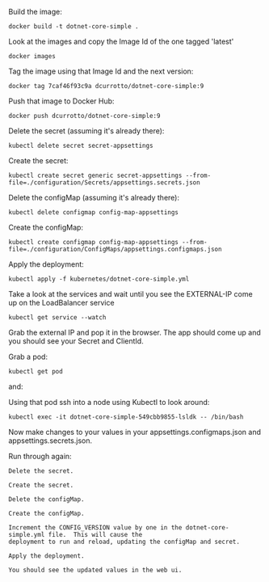Build the image:
    
    docker build -t dotnet-core-simple .

Look at the images and copy the Image Id of the one tagged 'latest'
    
    docker images

Tag the image using that Image Id and the next version:

    docker tag 7caf46f93c9a dcurrotto/dotnet-core-simple:9

Push that image to Docker Hub:

    docker push dcurrotto/dotnet-core-simple:9

Delete the secret (assuming it's already there):
    
    kubectl delete secret secret-appsettings

Create the secret:

    kubectl create secret generic secret-appsettings --from-file=./configuration/Secrets/appsettings.secrets.json

Delete the configMap (assuming it's already there):

    kubectl delete configmap config-map-appsettings

Create the configMap:

    kubectl create configmap config-map-appsettings --from-file=./configuration/ConfigMaps/appsettings.configmaps.json

Apply the deployment:
    
    kubectl apply -f kubernetes/dotnet-core-simple.yml

Take a look at the services and wait until you see the EXTERNAL-IP come up on the LoadBalancer service
    
    kubectl get service --watch

Grab the external IP and pop it in the browser.  The app should come up and you should see your Secret and ClientId.

Grab a pod:
    
    kubectl get pod

and:

Using that pod ssh into a node using Kubectl to look around:
    
    kubectl exec -it dotnet-core-simple-549cbb9855-lsldk -- /bin/bash

Now make changes to your values in your appsettings.configmaps.json and appsettings.secrets.json.

Run through again:  
    
    Delete the secret.
    
    Create the secret.
    
    Delete the configMap.
    
    Create the configMap.
    
    Increment the CONFIG_VERSION value by one in the dotnet-core-simple.yml file.  This will cause the 
    deployment to run and reload, updating the configMap and secret.
    
    Apply the deployment.
    
    You should see the updated values in the web ui.
    